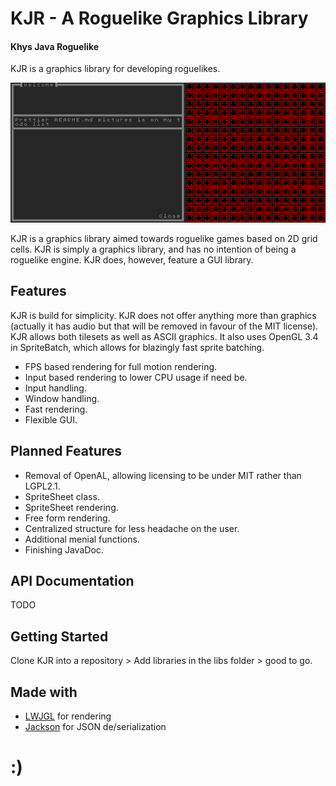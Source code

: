 # KJR - A Roguelike Graphics Library
#### Khys Java Roguelike

KJR is a graphics library for developing roguelikes.

![ ](https://raw.githubusercontent.com/definestructunion/KJR/master/readmeres/kjrdemopic.png)

KJR is a graphics library aimed towards roguelike games based on 2D grid cells. KJR is simply a graphics library, and has no intention of being a roguelike engine. KJR does, however, feature a GUI library.

## Features

KJR is build for simplicity. KJR does not offer anything more than graphics (actually it has audio but that will be removed in favour of the MIT license). KJR allows both tilesets as well as ASCII graphics. It also uses OpenGL 3.4 in SpriteBatch, which allows for blazingly fast sprite batching.

- FPS based rendering for full motion rendering.
- Input based rendering to lower CPU usage if need be.
- Input handling.
- Window handling.
- Fast rendering.
- Flexible GUI.

## Planned Features

- Removal of OpenAL, allowing licensing to be under MIT rather than LGPL2.1.
- SpriteSheet class.
- SpriteSheet rendering.
- Free form rendering.
- Centralized structure for less headache on the user.
- Additional menial functions.
- Finishing JavaDoc.

## API Documentation

TODO

## Getting Started

Clone KJR into a repository > Add libraries in the libs folder > good to go.

## Made with

- [LWJGL](https://www.lwjgl.org/) for rendering
- [Jackson](https://github.com/FasterXML/jackson) for JSON de/serialization

# :)
